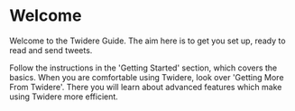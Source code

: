 # Welcome

Welcome to the Twidere Guide. The aim here is to get you set up, ready to
read and send tweets.

Follow the instructions in the 'Getting Started' section, which covers the
basics. When you are comfortable using Twidere, look over 'Getting More
From Twidere'. There you will learn about advanced features which make
using Twidere more efficient.

